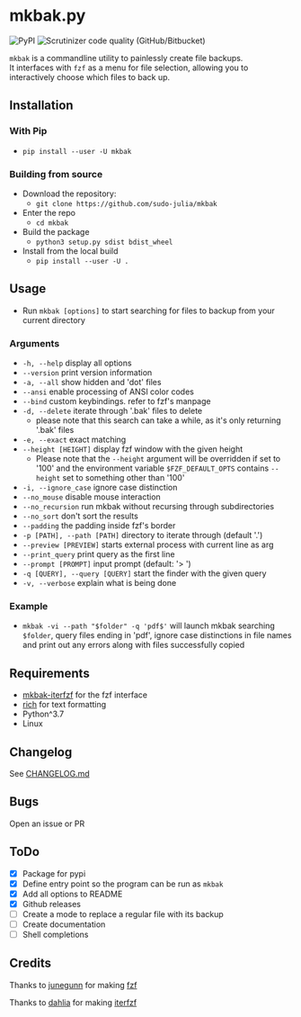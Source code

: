 # mkbak.py

![PyPI](https://img.shields.io/pypi/v/mkbak?color=informational&style=flat-square)
![Scrutinizer code quality (GitHub/Bitbucket)](https://img.shields.io/scrutinizer/quality/g/sudo-julia/mkbak/main?style=flat-square)

`mkbak` is a commandline utility to painlessly create file backups.  
It interfaces with `fzf` as a menu for file selection, allowing you to
interactively choose which files to back up.

## Installation

### With Pip

- `pip install --user -U mkbak`

### Building from source

- Download the repository:
  - `git clone https://github.com/sudo-julia/mkbak`
- Enter the repo
  - `cd mkbak`
- Build the package
  - `python3 setup.py sdist bdist_wheel`
- Install from the local build
  - `pip install --user -U .`

## Usage

- Run `mkbak [options]` to start searching for files to backup
from your current directory

### Arguments

- `-h, --help` display all options
- `--version`             print version information
- `-a, --all`             show hidden and 'dot' files
- `--ansi`                enable processing of ANSI color codes
- `--bind`                custom keybindings. refer to fzf's manpage
- `-d, --delete`          iterate through '.bak' files to delete
  - please note that this search can take a while, as it's only returning
'.bak' files
- `-e, --exact`           exact matching
- `--height [HEIGHT]`       display fzf window with the given height
  - Please note that the `--height` argument will be overridden if set to '100' and
the environment variable `$FZF_DEFAULT_OPTS` contains `--height` set to something
other than '100'
- `-i, --ignore_case`     ignore case distinction
- `--no_mouse`            disable mouse interaction
- `--no_recursion`        run mkbak without recursing through subdirectories
- `--no_sort`             don't sort the results
- `--padding`             the padding inside fzf's border
- `-p [PATH], --path [PATH]`  directory to iterate through (default '.')
- `--preview [PREVIEW]`     starts external process with current line as arg
- `--print_query`         print query as the first line
- `--prompt [PROMPT]`       input prompt (default: '> ')
- `-q [QUERY], --query [QUERY]` start the finder with the given query
- `-v, --verbose`         explain what is being done

### Example

- `mkbak -vi --path "$folder" -q 'pdf$'`
will launch mkbak searching `$folder`,
query files ending in 'pdf', ignore case distinctions in file names and
print out any errors along with files successfully copied

## Requirements

- [mkbak-iterfzf](https://github.com/sudo-julia/mkbak-iterfzf)
for the fzf interface
- [rich](https://github.com/willmcgugan/rich) for text formatting
- Python^3.7
- Linux

## Changelog

See [CHANGELOG.md](https://github.com/sudo-julia/mkbak/blob/main/CHANGELOG.md)

## Bugs

Open an issue or PR

## ToDo

- [X] Package for pypi
- [X] Define entry point so the program can be run as `mkbak`
- [X] Add all options to README
- [X] Github releases
- [ ] Create a mode to replace a regular file with its backup
- [ ] Create documentation
- [ ] Shell completions

## Credits

Thanks to [junegunn](https://github.com/junegunn) for making [fzf](https://github.com/junegunn/fzf)

Thanks to [dahlia](https://github.com/dahlia) for making [iterfzf](https://github.com/dahlia/iterfzf)
